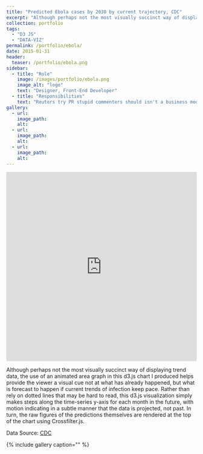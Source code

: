 ```yaml
---
title: "Predicted Ebola cases by 2030 by current trajectory, CDC"
excerpt: "Although perhaps not the most visually succinct way of displaying trend data, the use of an animated area graph in this d3.js chart"
collection: portfolio
tags: 
  - "D3 JS"
  - "DATA-VIZ"
permalink: /portfolio/ebola/
date: 2015-01-31
header:
  teaser: /portfolio/ebola.png
sidebar:
  - title: "Role"
    image: /images/portfolio/ebola.png
    image_alt: "logo"
    text: "Designer, Front-End Developer"
  - title: "Responsibilities"
    text: "Reuters try PR stupid commenters should isn't a business model"
gallery:
  - url:
    image_path:
    alt:
  - url:
    image_path:
    alt:
  - url:
    image_path:
    alt:
---
```


<iframe src="http://carlvlewis.info/ebola_d3" width="100%" height="500px" scrolling="no" frameborder="no"></iframe>

Although perhaps not the most visually succinct way of displaying trend data, the use of an animated area graph in this d3.js chart I produced helps provide the viewer a visual cue not at what has already happened, but what is forecast to happen if current trends of infection keep pace. Rather than rely on dotted lines that may be hard to read, this d3.js visualization simply makes steps along the time-series y-axis for each month in the future, with motion indicating in a subtle manner that the data is projected, not past. In turn, the raw figures of the predictions themselves are rendered at the top of the chart using Crossfilter.js.

Data Source: [CDC](http://cdc.gov/)

{% include gallery caption="" %}
